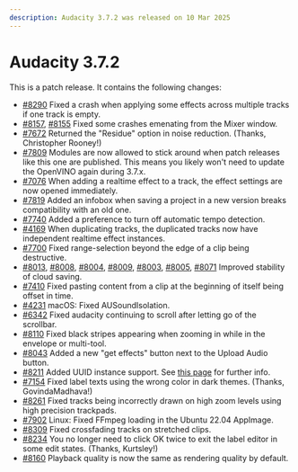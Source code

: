 ```yaml
---
description: Audacity 3.7.2 was released on 10 Mar 2025
---
```


# Audacity 3.7.2



This is a patch release. It contains the following changes:&#x20;

* [#8290](https://github.com/audacity/audacity/issues/8290) Fixed a crash when applying some effects across multiple tracks if one track is empty.
* [#8157](https://github.com/audacity/audacity/pull/8157), [#8155](https://github.com/audacity/audacity/issues/8155) Fixed some crashes emenating from the Mixer window.
* [#7672](https://github.com/audacity/audacity/issues/7672) Returned the "Residue" option in noise reduction. (Thanks, Christopher Rooney!)
* [#7809](https://github.com/audacity/audacity/issues/7809) Modules are now allowed to stick around when patch releases like this one are published. This means you likely won't need to update the OpenVINO again during 3.7.x.&#x20;
* &#x20;[#7076](https://github.com/audacity/audacity/issues/7076) When adding a realtime effect to a track, the effect settings are now opened immediately.
* [#7819](https://github.com/audacity/audacity/issues/7819) Added an infobox when saving a project in a new version breaks compatibility with an old one.
* [#7740](https://github.com/audacity/audacity/issues/7740) Added a preference to turn off automatic tempo detection.
* [#4169](https://github.com/audacity/audacity/issues/4169) When duplicating tracks, the duplicated tracks now have independent realtime effect instances.
* [#7700](https://github.com/audacity/audacity/issues/7700) Fixed range-selection beyond the edge of a clip being destructive.
* [#8013](https://github.com/audacity/audacity/issues/8013), [#8008](https://github.com/audacity/audacity/issues/8008), [#8004](https://github.com/audacity/audacity/issues/8004), [#8009](https://github.com/audacity/audacity/issues/8009), [#8003](https://github.com/audacity/audacity/issues/8003), [#8005](https://github.com/audacity/audacity/issues/8005), [#8071](https://github.com/audacity/audacity/pull/8071) Improved stability of cloud saving.
* [#7410](https://github.com/audacity/audacity/issues/7410) Fixed pasting content from a clip at the beginning of itself being offset in time.
* [#4231](https://github.com/audacity/audacity/issues/4231) macOS: Fixed AUSoundIsolation.
* [#6342](https://github.com/audacity/audacity/issues/6342) Fixed audacity continuing to scroll after letting go of the scrollbar.
* [#8110](https://github.com/audacity/audacity/issues/8110) Fixed black stripes appearing when zooming in while in the envelope or multi-tool.
* [#8043](https://github.com/audacity/audacity/issues/8043) Added a new "get effects" button next to the Upload Audio button.
* [#8211](https://github.com/audacity/audacity/pull/8211) Added UUID instance support. See [this page](https://forum.audacityteam.org/t/introducing-a-uuid-system-in-audacity-here-s-what-you-need-to-know/128561) for further info.
* [#7154](https://github.com/audacity/audacity/issues/7154) Fixed label texts using the wrong color in dark themes. (Thanks, GovindaMadhava!)
* [#8261](https://github.com/audacity/audacity/pull/8261) Fixed tracks being incorrectly drawn on high zoom levels using high precision trackpads.
* [#7902](https://github.com/audacity/audacity/issues/7902) Linux: Fixed FFmpeg loading in the Ubuntu 22.04 AppImage.
* [#8309](https://github.com/audacity/audacity/issues/8309) Fixed crossfading tracks on stretched clips.
* [#8234](https://github.com/audacity/audacity/issues/8234) You no longer need to click OK twice to exit the label editor in some edit states. (Thanks, Kurtsley!)
* [#8160](https://github.com/audacity/audacity/issues/8160) Playback quality is now the same as rendering quality by default.&#x20;
